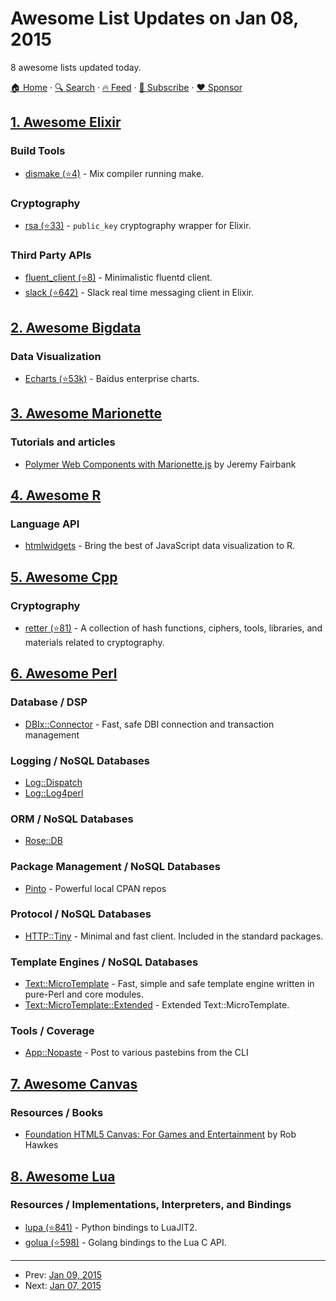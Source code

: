# Awesome List Updates on Jan 08, 2015

8 awesome lists updated today.

[🏠 Home](/README.md) · [🔍 Search](https://www.trackawesomelist.com/search/) · [🔥 Feed](https://www.trackawesomelist.com/rss.xml) · [📮 Subscribe](https://trackawesomelist.us17.list-manage.com/subscribe?u=d2f0117aa829c83a63ec63c2f&id=36a103854c) · [❤️  Sponsor](https://github.com/sponsors/theowenyoung)



## [1. Awesome Elixir](/content/h4cc/awesome-elixir/README.md)

### Build Tools

*   [dismake (⭐4)](https://github.com/jarednorman/dismake) - Mix compiler running make.

### Cryptography

*   [rsa (⭐33)](https://github.com/trapped/elixir-rsa) - `public_key` cryptography wrapper for Elixir.

### Third Party APIs

*   [fluent\_client (⭐8)](https://github.com/trustatom-oss/elixir-fluent-client) - Minimalistic fluentd client.
*   [slack (⭐642)](https://github.com/BlakeWilliams/Elixir-Slack) - Slack real time messaging client in Elixir.

## [2. Awesome Bigdata](/content/newTendermint/awesome-bigdata/README.md)

### Data Visualization

*   [Echarts (⭐53k)](https://github.com/ecomfe/echarts) - Baidus enterprise charts.

## [3. Awesome Marionette](/content/sadcitizen/awesome-marionette/README.md)

### Tutorials and articles

*   [Polymer Web Components with Marionette.js](http://blog.jeremyfairbank.com/javascript/polymer-web-components-with-marionette-js/) by Jeremy Fairbank

## [4. Awesome R](/content/qinwf/awesome-R/README.md)

### Language API

*   [htmlwidgets](http://www.htmlwidgets.org/) - Bring the best of JavaScript data visualization to R.

## [5. Awesome Cpp](/content/fffaraz/awesome-cpp/README.md)

### Cryptography

*   [retter (⭐81)](https://github.com/MaciejCzyzewski/retter) - A collection of hash functions, ciphers, tools, libraries, and materials related to cryptography.

## [6. Awesome Perl](/content/hachiojipm/awesome-perl/README.md)

### Database / DSP

*   [DBIx::Connector](https://metacpan.org/pod/DBIx::Connector) - Fast, safe DBI connection and transaction management

### Logging / NoSQL Databases

*   [Log::Dispatch](https://metacpan.org/pod/Log::Dispatch)
*   [Log::Log4perl](https://metacpan.org/pod/Log::Log4perl)

### ORM / NoSQL Databases

*   [Rose::DB](https://metacpan.org/pod/Rose::DB)

### Package Management / NoSQL Databases

*   [Pinto](https://metacpan.org/pod/Pinto) - Powerful local CPAN repos

### Protocol / NoSQL Databases

*   [HTTP::Tiny](https://metacpan.org/pod/HTTP::Tiny) - Minimal and fast client. Included in the standard packages.

### Template Engines / NoSQL Databases

*   [Text::MicroTemplate](https://metacpan.org/pod/Text::MicroTemplate) - Fast, simple and safe template engine written in pure-Perl and core modules.
*   [Text::MicroTemplate::Extended](https://metacpan.org/pod/Text::MicroTemplate::Extended) - Extended Text::MicroTemplate.

### Tools / Coverage

*   [App::Nopaste](https://metacpan.org/pod/App::Nopaste) - Post to various pastebins from the CLI

## [7. Awesome Canvas](/content/raphamorim/awesome-canvas/README.md)

### Resources / Books

*   [Foundation HTML5 Canvas: For Games and Entertainment](http://www.amazon.com/gp/product/1430232919/ref=as_li_qf_sp_asin_il_tl?ie=UTF8\&tag=rawkes-20\&linkCode=as2\&camp=1789\&creative=9325\&creativeASIN=1430232919) by Rob Hawkes

## [8. Awesome Lua](/content/LewisJEllis/awesome-lua/README.md)

### Resources / Implementations, Interpreters, and Bindings

*   [lupa (⭐841)](https://github.com/scoder/lupa) - Python bindings to LuaJIT2.
*   [golua (⭐598)](https://github.com/aarzilli/golua) - Golang bindings to the Lua C API.

---

- Prev: [Jan 09, 2015](/content/2015/01/09/README.md)
- Next: [Jan 07, 2015](/content/2015/01/07/README.md)